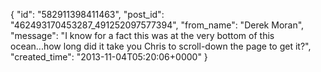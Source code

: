  {
   "id": "582911398411463",
   "post_id": "462493170453287_491252097577394",
   "from_name": "Derek Moran",
   "message": "I know for a fact this was at the very bottom of this ocean...how long did it take you Chris to scroll-down the page to get it?",
   "created_time": "2013-11-04T05:20:06+0000"
 }
